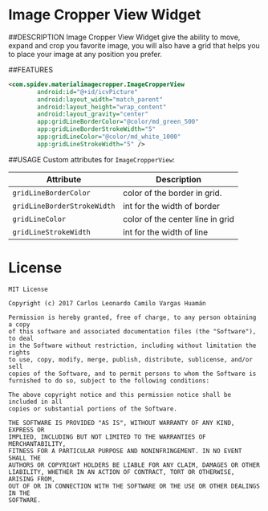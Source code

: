 # Image Cropper View Widget



##DESCRIPTION
Image Cropper View Widget give the ability to move, expand and crop you favorite image,
you will also have a grid that helps you to place your image at any position you prefer.


##FEATURES
```xml
<com.spidev.materialimagecropper.ImageCropperView
        android:id="@+id/icvPicture"
        android:layout_width="match_parent"
        android:layout_height="wrap_content"
        android:layout_gravity="center"
        app:gridLineBorderColor="@color/md_green_500"
        app:gridLineBorderStrokeWidth="5"
        app:gridLineColor="@color/md_white_1000"
        app:gridLineStrokeWidth="5" />
```

##USAGE
Custom attributes for `ImageCropperView`:

| Attribute | Description |
| --- | --- |
| `gridLineBorderColor` | color of the border in grid. |
| `gridLineBorderStrokeWidth` | int for the width of border |
| `gridLineColor` | color of the center line in grid |
| `gridLineStrokeWidth` | int for the width of line |

License
=======

    MIT License
    
    Copyright (c) 2017 Carlos Leonardo Camilo Vargas Huamán
    
    Permission is hereby granted, free of charge, to any person obtaining a copy
    of this software and associated documentation files (the "Software"), to deal
    in the Software without restriction, including without limitation the rights
    to use, copy, modify, merge, publish, distribute, sublicense, and/or sell
    copies of the Software, and to permit persons to whom the Software is
    furnished to do so, subject to the following conditions:
    
    The above copyright notice and this permission notice shall be included in all
    copies or substantial portions of the Software.
    
    THE SOFTWARE IS PROVIDED "AS IS", WITHOUT WARRANTY OF ANY KIND, EXPRESS OR
    IMPLIED, INCLUDING BUT NOT LIMITED TO THE WARRANTIES OF MERCHANTABILITY,
    FITNESS FOR A PARTICULAR PURPOSE AND NONINFRINGEMENT. IN NO EVENT SHALL THE
    AUTHORS OR COPYRIGHT HOLDERS BE LIABLE FOR ANY CLAIM, DAMAGES OR OTHER
    LIABILITY, WHETHER IN AN ACTION OF CONTRACT, TORT OR OTHERWISE, ARISING FROM,
    OUT OF OR IN CONNECTION WITH THE SOFTWARE OR THE USE OR OTHER DEALINGS IN THE
    SOFTWARE.


